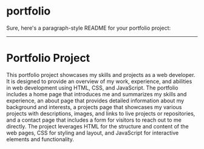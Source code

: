# portfolio
Sure, here's a paragraph-style README for your portfolio project:

---

# Portfolio Project

This portfolio project showcases my skills and projects as a web developer. It is designed to provide an overview of my work, experience, and abilities in web development using HTML, CSS, and JavaScript. The portfolio includes a home page that introduces me and summarizes my skills and experience, an about page that provides detailed information about my background and interests, a projects page that showcases my various projects with descriptions, images, and links to live projects or repositories, and a contact page that includes a form for visitors to reach out to me directly. The project leverages HTML for the structure and content of the web pages, CSS for styling and layout, and JavaScript for interactive elements and functionality.
